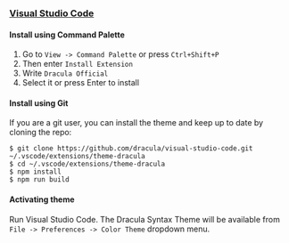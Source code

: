 ### [Visual Studio Code](https://code.visualstudio.com/)

#### Install using Command Palette

1.  Go to `View -> Command Palette` or press `Ctrl+Shift+P`
2.  Then enter `Install Extension`
3.  Write `Dracula Official`
4.  Select it or press Enter to install

#### Install using Git

If you are a git user, you can install the theme and keep up to date by cloning the repo:

    $ git clone https://github.com/dracula/visual-studio-code.git ~/.vscode/extensions/theme-dracula
    $ cd ~/.vscode/extensions/theme-dracula
    $ npm install
    $ npm run build

#### Activating theme

Run Visual Studio Code. The Dracula Syntax Theme will be available from `File -> Preferences -> Color Theme` dropdown menu.
